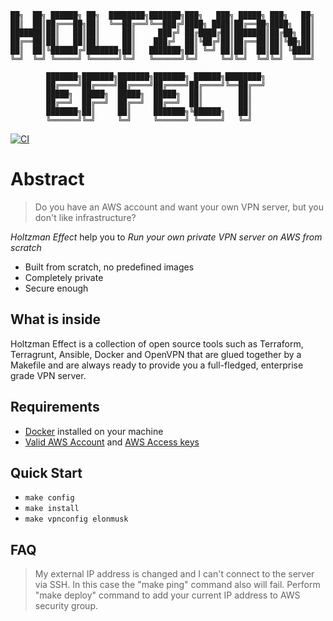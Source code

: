 ```
██╗  ██╗ ██████╗ ██╗  ████████╗███████╗███╗   ███╗ █████╗ ███╗   ██╗
██║  ██║██╔═══██╗██║  ╚══██╔══╝╚══███╔╝████╗ ████║██╔══██╗████╗  ██║
███████║██║   ██║██║     ██║     ███╔╝ ██╔████╔██║███████║██╔██╗ ██║
██╔══██║██║   ██║██║     ██║    ███╔╝  ██║╚██╔╝██║██╔══██║██║╚██╗██║
██║  ██║╚██████╔╝███████╗██║   ███████╗██║ ╚═╝ ██║██║  ██║██║ ╚████║
╚═╝  ╚═╝ ╚═════╝ ╚══════╝╚═╝   ╚══════╝╚═╝     ╚═╝╚═╝  ╚═╝╚═╝  ╚═══╝

        ███████╗███████╗███████╗███████╗ ██████╗████████╗
        ██╔════╝██╔════╝██╔════╝██╔════╝██╔════╝╚══██╔══╝
        █████╗  █████╗  █████╗  █████╗  ██║        ██║
        ██╔══╝  ██╔══╝  ██╔══╝  ██╔══╝  ██║        ██║
        ███████╗██║     ██║     ███████╗╚██████╗   ██║
        ╚══════╝╚═╝     ╚═╝     ╚══════╝ ╚═════╝   ╚═╝
```

[![CI](https://github.com/repconn/holtzman-effect/actions/workflows/ci.yml/badge.svg)](https://github.com/repconn/holtzman-effect/actions/workflows/ci.yml)


# Abstract

> Do you have an AWS account and want your own VPN server,
> but you don't like infrastructure?

*Holtzman Effect* help you to *Run your own private VPN server on AWS from scratch*

* Built from scratch, no predefined images
* Completely private
* Secure enough

## What is inside

Holtzman Effect is a collection of open source tools such as Terraform, Terragrunt,
Ansible, Docker and OpenVPN that are glued together by a Makefile and are always
ready to provide you a full-fledged, enterprise grade VPN server.

## Requirements
* [Docker](https://docs.docker.com/get-docker/) installed on your machine
* [Valid AWS Account](https://aws.amazon.com/console/) and [AWS Access keys](https://docs.aws.amazon.com/powershell/latest/userguide/pstools-appendix-sign-up.html)

## Quick Start

* `make config`
* `make install`
* `make vpnconfig elonmusk`

## FAQ

> My external IP address is changed and I can't connect to the server via SSH.
In this case the "make ping" command also will fail. Perform "make deploy"
command to add your current IP address to AWS security group.